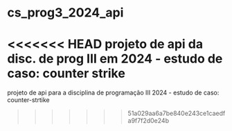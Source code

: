 # cs_prog3_2024_api
<<<<<<< HEAD
projeto de api da disc. de prog III em 2024 - estudo de caso: counter strike
=======
projeto de api para a disciplina de programação III 2024 - estudo de caso: counter-strtike 
>>>>>>> 51a029aa6a7be840e243ce1caedfa9f7f2d0e24b
